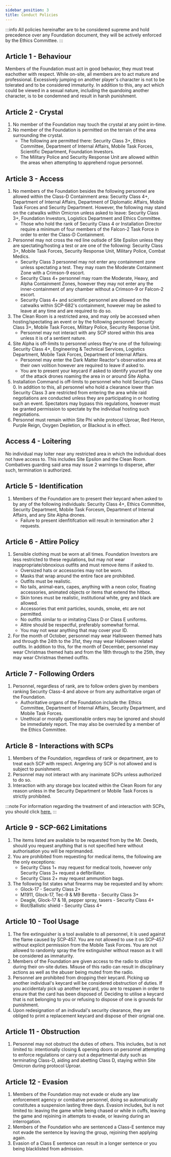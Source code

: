 ```yaml
---
sidebar_position: 3
title: Conduct Policies
---
```


:::info
All policies hereinafter are to be considered supreme and hold precedence over any Foundation document, they will be actively enforced by the Ethics Committee.
:::

## Article 1 - Behaviour
Members of the Foundation must act in good behavior, they must treat eachother with respect. While on-site, all members are to act mature and professional. Excessively jumping on another player's character is not to be tolerated and to be considered immaturity. In addition to this, any act which could be viewed in a sexual nature, including the quandoing another character, is to be condemned and result in harsh punishment.

## Article 2 - Crystal
 1. No member of the Foundation may touch the crystal at any point in-time. 
 2. No member of the Foundation is permitted on the terrain of the area surrounding the crystal.
     - The following are permitted there: Security Class 3+, Ethics Committee, Department of Internal Affairs, Mobile Task Forces, Scientific Department, Foundation Investors. 
     - The Military Police and Security Response Unit are allowed within the areas when attempting to apprehend rogue personnel.

## Article 3 - Access
 1. No members of the Foundation besides the following personnel are allowed within the Class-D Containment area: Security Class 4+, Department of Internal Affairs, Department of Diplomatic Affairs, Mobile Task Forces and Security Department. However, the following may stand on the catwalks within Omicron unless asked to leave: Security Class 3+, Foundation Investors, Logistics Department and Ethics Committee.
     - Those who hold the rank of Security Class 4 or Installation Director require a minimum of four members of the Falcon-2 Task Force in order to enter the Class-D Containment.
 2. Personnel may not cross the red line outisde of Site Epsilon unless they are spectating/hosting a test or are one of the following: Security Class 3+, Mobile Task Forces, Security Response Unit, Military Police, Combat Medics.
     - Security Class 3 personnel may not enter any containment zone unless spectating a test. They may roam the Moderate Containment Zone with a Crimson-9 escort.
     - Security Class 4+ personnel may roam the Moderate, Heavy, and Alpha Containment Zones, however they may not enter any the inner-containment of any chamber without a Crimson-9 or Falcon-2 escort.
     - Security Class 4+ and scientific personnel are allowed on the catwalks within SCP-682's containment, however may be asked to leave at any time and are required to do so.
 3. The Clean Room is a restricted area, and may only be accessed when hosting/spectating an event or by the following personnel: Security Class 3+, Mobile Task Forces, Military Police, Security Response Unit.
     - Personnel may not interact with any SCP stored within this area unless it is of a sentient nature.
 4. Site Alpha is off-limits to personnel unless they're one of the following: Security Class 4+, Engineering & Technical Services, Logistics Department, Mobile Task Forces, Department of Internal Affairs.
     - Personnel may enter the Dark Matter Reactor's observation area at their own volition however are required to leave if asked to.
     - You are to present your keycard if asked to identify yourself by one of the attack drones roaming the area in or around Site Alpha.
 5. Installation Command is off-limits to personnel who hold Security Class 0. In addition to this, all personnel who hold a clearance lower than Security Class 3 are restricted from entering the area while raid negotiations are conducted unless they are participating in or hosting such an event. Spectators may bypass this regulations, however must be granted permission to spectate by the individual hosting such negotiations.
 6. Personnel must remain within Site Phi while protocol Uproar, Red Heron, Purple Reign, Oxygen Depletion, or Blackout is in effect.

## Access 4 - Loitering
No individual may loiter near any restricted area in which the individual does not have access to. This includes Site Epsilon and the Clean Room. Combatives guarding said area may issue 2 warnings to disperse, after such, termination is authorized.

## Article 5 - Identification
 1. Members of the Foundation are to present their keycard when asked to by any of the following individuals: Security Class 4+, Ethics Committee, Security Department, Mobile Task Forcesm, Department of Internal Affairs, and any Site Alpha drones.
     - Failure to present idenfitifcation will result in termination after 2 requests.

## Article 6 - Attire Policy
 1. Sensible clothing must be worn at all times. Foundation Investors are less restricted to these regulations, but may not wear inappropriate/obnoxious outfits and must remove items if asked to.
     - Oversized hats or accessories may not be worn.
     - Masks that wrap around the entire face are prohibited.
     - Outfits must be realistic.
     - No tails, animal-ears, capes, anything with a neon color, floating accessories, animated objects or items that extend the hitbox. 
     - Skin tones must be realistic, institutional white, grey and black are allowed.
     - Accessories that emit particles, sounds, smoke, etc are not permitted.
     - No outfits similar to or imitating Class D or Class E uniforms.
     - Attire should be respectful, preferably somewhat formal.
     - You may not wear anything that may cover your ID.
 2. For the month of October, personnel may wear Halloween themed hats and through the 24th to the 31st, they may wear Halloween related outfits. In addition to this, for the month of December, personnel may wear Christmas themed hats and from the 18th through to the 25th, they may wear Christmas themed outfits. 

## Article 7 - Following Orders
 1. Personnel, regardless of rank, are to follow orders given by members ranking Security Class-4 and above or from any authoritative organ of the Foundation.
     - Authoritative organs of the Foundation include the: Ethics Committee, Department of Internal Affairs, Security Department, and Mobile Task Forces. 
     - Unethical or morally questionable orders may be ignored and should be immediately report. The may also be overruled by a member of the Ethics Committee.

## Article 8 - Interactions with SCPs
 1. Members of the Foundation, regardless of rank or department, are to treat each SCP with respect. Angering any SCP is not allowed and is subject to punishment.
 2. Personnel may not interact with any inanimate SCPs unless authorized to do so.
 3. Interaction with any storage box located within the Clean Room for any reason unless in the Security Department or Mobile Task Forces is strictly prohibited.
 
 :::note
 For information regarding the treatment of and interaction with SCPs, you should click [here.](https://docs.google.com/document/d/1_VriOagb-E38gn2jdiDFnltxZpRV1yklfWDW0Jdw-CQ)
 :::

## Article 9 - SCP-662 Limitations
 1. The items listed are available to be requested from by the Mr. Deeds, should you request anything that is not specified here without authorisation you will be reprimanded.
 2. You are prohibited from requesting for medical items, the following are the only exceptions:
     - Security Class 1+ may request for medical tools, however only Security Class 3+ request a defibrillator.
     - Security Class 2+ may request ammunition bags.
 3. The following list states what firearms may be requested and by whom:
     - Glock-17 - Security Class 2+
     - M1911, Glock-17, Tec-9 & M9 Beretta - Security Class 3+
     - Deagle, Glock-17 & 18, pepper spray, tasers - Security Class 4+
     - Riot/Ballistic shield - Security Class 4+

## Article 10 - Tool Usage
 1. The fire extinguisher is a tool available to all personnel, it is used against the flame caused by SCP-457. You are not allowed to use it on SCP-457 without explicit permission from the Mobile Task Forces. You are not allowed to randomly spray the fire extinguisher without reason as it will be considered as immaturity.
 2. Members of the Foundation are given access to the radio to utilize during their on-site duties. Misuse of this radio can result in disciplinary actions as well as the abuser being muted from the radio.
 3. Personnel are prohibited from dropping their keycard. Picking up another individual's keycard will be considered obstruction of duties. If you accidentaly pick up another keycard, you are to respawn in order to ensure that the card has been disposed of. Deciding to utilise a keycard that is not belonging to you or refusing to dispose of one is grounds for punishment.
 4. Upon redesignation of an indivudal's security clearance, they are obliged to print a replacement keycard and dispose of their orignial one.

## Article 11 - Obstruction
1. Personnel may not obstruct the duties of others. This includes, but is not limited to: intentionally closing & opening doors on personnel attempting to enforce regulations or carry out a departmental duty such as terminating Class-D, aiding and abetting Class D, staying within Site Omicron during protocol Uproar.

## Article 12 - Evasion
 1. Members of the Foundation may not evade or elude any law enforcement agency or combative personnel, doing so automatically constitutes a suspension lasting three days. Evasion includes, but is not limited to: leaving the game while being chased or while in cuffs, leaving the game and rejoining in attempts to evade, or leaving during an interrogation.
 2. Members of the Foundation who are sentenced a Class-E sentence may not evade the sentence by leaving the group, rejoining then applying again.
 3. Evasion of a Class E sentence can result in a longer sentence or you being blacklisted from admission.